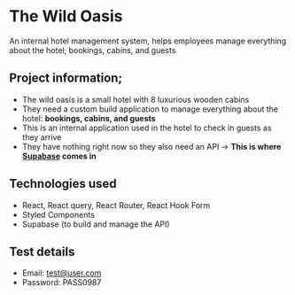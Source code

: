 # The Wild Oasis

An internal hotel management system, helps employees manage everything about the hotel; bookings, cabins, and guests

## Project information;

- The wild oasis is a small hotel with 8 luxurious wooden cabins
- They need a custom build application to manage everything about the hotel: **bookings, cabins, and guests**
- This is an internal application used in the hotel to check in guests as they arrive
- They have nothing right now so they also need an API -> **This is where [Supabase](https://supabase.com/) comes in**

## Technologies used

- React, React query, React Router, React Hook Form
- Styled Components
- Supabase (to build and manage the API)

## Test details

- Email: test@user.com
- Password: PASS0987
